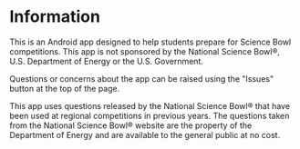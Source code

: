 
# Information

This is an Android app designed to help students prepare for Science Bowl competitions. This app is not sponsored by the National Science Bowl®, U.S. Department of Energy or the U.S. Government.

Questions or concerns about the app can be raised using the "Issues" button at the top of the page.

This app uses questions released by the National Science Bowl® that have been used at regional competitions in previous years. The questions taken from the National Science Bowl® website are the property of the Department of Energy and are available to the general public at no cost.

